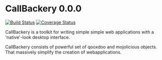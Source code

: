 CallBackery 0.0.0
=================

[![Build Status](https://travis-ci.org/oetiker/callbackery.svg?branch=master)](https://travis-ci.org/oetiker/callbackery)
[![Coverage Status](https://img.shields.io/coveralls/oetiker/callbackery.svg)](https://coveralls.io/r/oetiker/callbackery?branch=master)

CallBackery is a toolkit for writing simple simple web applications with a
'native'-look desktop interface.

CallBackery consists of powerful set of qooxdoo and mojolicious objects. That
massively simplify the creation of webapplications.
